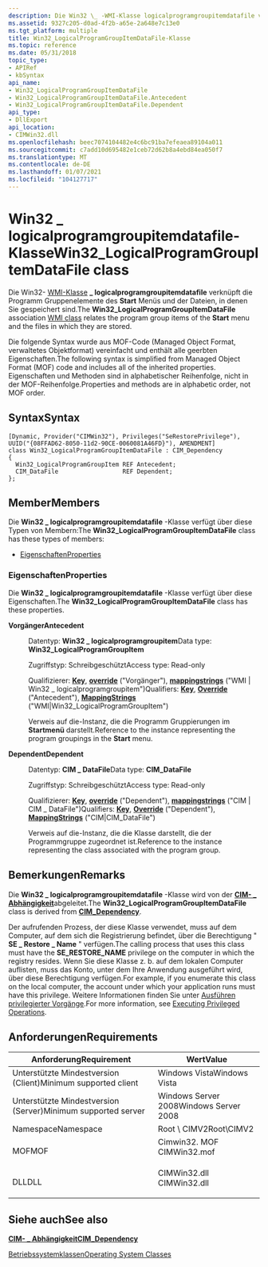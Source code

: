 ```yaml
---
description: Die Win32 \_ -WMI-Klasse logicalprogramgroupitemdatafile verknüpft die Programm Gruppenelemente des Start Menüs und der Dateien, in denen Sie gespeichert sind.
ms.assetid: 9327c205-d0ad-4f2b-a65e-2a648e7c13e0
ms.tgt_platform: multiple
title: Win32_LogicalProgramGroupItemDataFile-Klasse
ms.topic: reference
ms.date: 05/31/2018
topic_type:
- APIRef
- kbSyntax
api_name:
- Win32_LogicalProgramGroupItemDataFile
- Win32_LogicalProgramGroupItemDataFile.Antecedent
- Win32_LogicalProgramGroupItemDataFile.Dependent
api_type:
- DllExport
api_location:
- CIMWin32.dll
ms.openlocfilehash: beec7074104482e4c6bc91ba7efeaea89104a011
ms.sourcegitcommit: c7add10d695482e1ceb72d62b8a4ebd84ea050f7
ms.translationtype: MT
ms.contentlocale: de-DE
ms.lasthandoff: 01/07/2021
ms.locfileid: "104127717"
---
```

# <a name="win32_logicalprogramgroupitemdatafile-class"></a><span data-ttu-id="f63f8-103">Win32 \_ logicalprogramgroupitemdatafile-Klasse</span><span class="sxs-lookup"><span data-stu-id="f63f8-103">Win32\_LogicalProgramGroupItemDataFile class</span></span>

<span data-ttu-id="f63f8-104">Die Win32- [WMI-Klasse](/windows/desktop/WmiSdk/retrieving-a-class) **\_ logicalprogramgroupitemdatafile** verknüpft die Programm Gruppenelemente des **Start** Menüs und der Dateien, in denen Sie gespeichert sind.</span><span class="sxs-lookup"><span data-stu-id="f63f8-104">The **Win32\_LogicalProgramGroupItemDataFile** association [WMI class](/windows/desktop/WmiSdk/retrieving-a-class) relates the program group items of the **Start** menu and the files in which they are stored.</span></span>

<span data-ttu-id="f63f8-105">Die folgende Syntax wurde aus MOF-Code (Managed Object Format, verwaltetes Objektformat) vereinfacht und enthält alle geerbten Eigenschaften.</span><span class="sxs-lookup"><span data-stu-id="f63f8-105">The following syntax is simplified from Managed Object Format (MOF) code and includes all of the inherited properties.</span></span> <span data-ttu-id="f63f8-106">Eigenschaften und Methoden sind in alphabetischer Reihenfolge, nicht in der MOF-Reihenfolge.</span><span class="sxs-lookup"><span data-stu-id="f63f8-106">Properties and methods are in alphabetic order, not MOF order.</span></span>

## <a name="syntax"></a><span data-ttu-id="f63f8-107">Syntax</span><span class="sxs-lookup"><span data-stu-id="f63f8-107">Syntax</span></span>

``` syntax
[Dynamic, Provider("CIMWin32"), Privileges("SeRestorePrivilege"), UUID("{08FFAD62-8050-11d2-90CE-0060081A46FD}"), AMENDMENT]
class Win32_LogicalProgramGroupItemDataFile : CIM_Dependency
{
  Win32_LogicalProgramGroupItem REF Antecedent;
  CIM_DataFile                  REF Dependent;
};
```

## <a name="members"></a><span data-ttu-id="f63f8-108">Member</span><span class="sxs-lookup"><span data-stu-id="f63f8-108">Members</span></span>

<span data-ttu-id="f63f8-109">Die **Win32 \_ logicalprogramgroupitemdatafile** -Klasse verfügt über diese Typen von Membern:</span><span class="sxs-lookup"><span data-stu-id="f63f8-109">The **Win32\_LogicalProgramGroupItemDataFile** class has these types of members:</span></span>

-   [<span data-ttu-id="f63f8-110">Eigenschaften</span><span class="sxs-lookup"><span data-stu-id="f63f8-110">Properties</span></span>](#properties)

### <a name="properties"></a><span data-ttu-id="f63f8-111">Eigenschaften</span><span class="sxs-lookup"><span data-stu-id="f63f8-111">Properties</span></span>

<span data-ttu-id="f63f8-112">Die **Win32 \_ logicalprogramgroupitemdatafile** -Klasse verfügt über diese Eigenschaften.</span><span class="sxs-lookup"><span data-stu-id="f63f8-112">The **Win32\_LogicalProgramGroupItemDataFile** class has these properties.</span></span>

<dl> <dt>

<span data-ttu-id="f63f8-113">**Vorgänger**</span><span class="sxs-lookup"><span data-stu-id="f63f8-113">**Antecedent**</span></span>
</dt> <dd> <dl> <dt>

<span data-ttu-id="f63f8-114">Datentyp: **Win32 \_ logicalprogramgroupitem**</span><span class="sxs-lookup"><span data-stu-id="f63f8-114">Data type: **Win32\_LogicalProgramGroupItem**</span></span>
</dt> <dt>

<span data-ttu-id="f63f8-115">Zugriffstyp: Schreibgeschützt</span><span class="sxs-lookup"><span data-stu-id="f63f8-115">Access type: Read-only</span></span>
</dt> <dt>

<span data-ttu-id="f63f8-116">Qualifizierer: [**Key**](/windows/desktop/WmiSdk/key-qualifier), [**override**](/windows/desktop/WmiSdk/standard-qualifiers) ("Vorgänger"), [**mappingstrings**](/windows/desktop/WmiSdk/standard-qualifiers) ("WMI \| Win32 \_ logicalprogramgroupitem")</span><span class="sxs-lookup"><span data-stu-id="f63f8-116">Qualifiers: [**Key**](/windows/desktop/WmiSdk/key-qualifier), [**Override**](/windows/desktop/WmiSdk/standard-qualifiers) ("Antecedent"), [**MappingStrings**](/windows/desktop/WmiSdk/standard-qualifiers) ("WMI\|Win32\_LogicalProgramGroupItem")</span></span>
</dt> </dl>

<span data-ttu-id="f63f8-117">Verweis auf die-Instanz, die die Programm Gruppierungen im **Startmenü** darstellt.</span><span class="sxs-lookup"><span data-stu-id="f63f8-117">Reference to the instance representing the program groupings in the **Start** menu.</span></span>

</dd> <dt>

<span data-ttu-id="f63f8-118">**Dependent**</span><span class="sxs-lookup"><span data-stu-id="f63f8-118">**Dependent**</span></span>
</dt> <dd> <dl> <dt>

<span data-ttu-id="f63f8-119">Datentyp: **CIM \_ DataFile**</span><span class="sxs-lookup"><span data-stu-id="f63f8-119">Data type: **CIM\_DataFile**</span></span>
</dt> <dt>

<span data-ttu-id="f63f8-120">Zugriffstyp: Schreibgeschützt</span><span class="sxs-lookup"><span data-stu-id="f63f8-120">Access type: Read-only</span></span>
</dt> <dt>

<span data-ttu-id="f63f8-121">Qualifizierer: [**Key**](/windows/desktop/WmiSdk/key-qualifier), [**override**](/windows/desktop/WmiSdk/standard-qualifiers) ("Dependent"), [**mappingstrings**](/windows/desktop/WmiSdk/standard-qualifiers) ("CIM \| CIM \_ DataFile")</span><span class="sxs-lookup"><span data-stu-id="f63f8-121">Qualifiers: [**Key**](/windows/desktop/WmiSdk/key-qualifier), [**Override**](/windows/desktop/WmiSdk/standard-qualifiers) ("Dependent"), [**MappingStrings**](/windows/desktop/WmiSdk/standard-qualifiers) ("CIM\|CIM\_DataFile")</span></span>
</dt> </dl>

<span data-ttu-id="f63f8-122">Verweis auf die-Instanz, die die Klasse darstellt, die der Programmgruppe zugeordnet ist.</span><span class="sxs-lookup"><span data-stu-id="f63f8-122">Reference to the instance representing the class associated with the program group.</span></span>

</dd> </dl>

## <a name="remarks"></a><span data-ttu-id="f63f8-123">Bemerkungen</span><span class="sxs-lookup"><span data-stu-id="f63f8-123">Remarks</span></span>

<span data-ttu-id="f63f8-124">Die **Win32 \_ logicalprogramgroupitemdatafile** -Klasse wird von der [**CIM- \_ Abhängigkeit**](cim-dependency.md)abgeleitet.</span><span class="sxs-lookup"><span data-stu-id="f63f8-124">The **Win32\_LogicalProgramGroupItemDataFile** class is derived from [**CIM\_Dependency**](cim-dependency.md).</span></span>

<span data-ttu-id="f63f8-125">Der aufrufenden Prozess, der diese Klasse verwendet, muss auf dem Computer, auf dem sich die Registrierung befindet, über die Berechtigung " **SE \_ Restore \_ Name** " verfügen.</span><span class="sxs-lookup"><span data-stu-id="f63f8-125">The calling process that uses this class must have the **SE\_RESTORE\_NAME** privilege on the computer in which the registry resides.</span></span> <span data-ttu-id="f63f8-126">Wenn Sie diese Klasse z. b. auf dem lokalen Computer auflisten, muss das Konto, unter dem Ihre Anwendung ausgeführt wird, über diese Berechtigung verfügen.</span><span class="sxs-lookup"><span data-stu-id="f63f8-126">For example, if you enumerate this class on the local computer, the account under which your application runs must have this privilege.</span></span> <span data-ttu-id="f63f8-127">Weitere Informationen finden Sie unter [Ausführen privilegierter Vorgänge](/windows/desktop/WmiSdk/executing-privileged-operations).</span><span class="sxs-lookup"><span data-stu-id="f63f8-127">For more information, see [Executing Privileged Operations](/windows/desktop/WmiSdk/executing-privileged-operations).</span></span>

## <a name="requirements"></a><span data-ttu-id="f63f8-128">Anforderungen</span><span class="sxs-lookup"><span data-stu-id="f63f8-128">Requirements</span></span>



| <span data-ttu-id="f63f8-129">Anforderung</span><span class="sxs-lookup"><span data-stu-id="f63f8-129">Requirement</span></span> | <span data-ttu-id="f63f8-130">Wert</span><span class="sxs-lookup"><span data-stu-id="f63f8-130">Value</span></span> |
|-------------------------------------|-----------------------------------------------------------------------------------------|
| <span data-ttu-id="f63f8-131">Unterstützte Mindestversion (Client)</span><span class="sxs-lookup"><span data-stu-id="f63f8-131">Minimum supported client</span></span><br/> | <span data-ttu-id="f63f8-132">Windows Vista</span><span class="sxs-lookup"><span data-stu-id="f63f8-132">Windows Vista</span></span><br/>                                                                |
| <span data-ttu-id="f63f8-133">Unterstützte Mindestversion (Server)</span><span class="sxs-lookup"><span data-stu-id="f63f8-133">Minimum supported server</span></span><br/> | <span data-ttu-id="f63f8-134">Windows Server 2008</span><span class="sxs-lookup"><span data-stu-id="f63f8-134">Windows Server 2008</span></span><br/>                                                          |
| <span data-ttu-id="f63f8-135">Namespace</span><span class="sxs-lookup"><span data-stu-id="f63f8-135">Namespace</span></span><br/>                | <span data-ttu-id="f63f8-136">Root \\ CIMV2</span><span class="sxs-lookup"><span data-stu-id="f63f8-136">Root\\CIMV2</span></span><br/>                                                                  |
| <span data-ttu-id="f63f8-137">MOF</span><span class="sxs-lookup"><span data-stu-id="f63f8-137">MOF</span></span><br/>                      | <dl> <span data-ttu-id="f63f8-138"><dt>Cimwin32. MOF</dt></span><span class="sxs-lookup"><span data-stu-id="f63f8-138"><dt>CIMWin32.mof</dt></span></span> </dl> |
| <span data-ttu-id="f63f8-139">DLL</span><span class="sxs-lookup"><span data-stu-id="f63f8-139">DLL</span></span><br/>                      | <dl> <span data-ttu-id="f63f8-140"><dt>CIMWin32.dll</dt></span><span class="sxs-lookup"><span data-stu-id="f63f8-140"><dt>CIMWin32.dll</dt></span></span> </dl> |



## <a name="see-also"></a><span data-ttu-id="f63f8-141">Siehe auch</span><span class="sxs-lookup"><span data-stu-id="f63f8-141">See also</span></span>

<dl> <dt>

[<span data-ttu-id="f63f8-142">**CIM- \_ Abhängigkeit**</span><span class="sxs-lookup"><span data-stu-id="f63f8-142">**CIM\_Dependency**</span></span>](cim-dependency.md)
</dt> <dt>

<span data-ttu-id="f63f8-143">[Betriebssystemklassen](/previous-versions//aa392727(v=vs.85))</span><span class="sxs-lookup"><span data-stu-id="f63f8-143">[Operating System Classes](/previous-versions//aa392727(v=vs.85))</span></span>
</dt> </dl>

 

